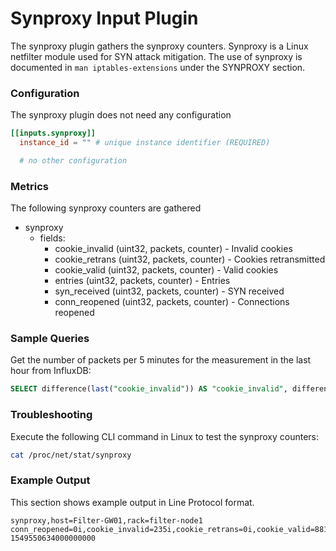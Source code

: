 # Synproxy Input Plugin

The synproxy plugin gathers the synproxy counters. Synproxy is a Linux netfilter module used for SYN attack mitigation.
The use of synproxy is documented in `man iptables-extensions` under the SYNPROXY section.

### Configuration

The synproxy plugin does not need any configuration

```toml
[[inputs.synproxy]]
  instance_id = "" # unique instance identifier (REQUIRED)

  # no other configuration
```

### Metrics

The following synproxy counters are gathered

- synproxy
    - fields:
        - cookie_invalid (uint32, packets, counter) - Invalid cookies
        - cookie_retrans (uint32, packets, counter) - Cookies retransmitted
        - cookie_valid (uint32, packets, counter) - Valid cookies
        - entries (uint32, packets, counter) - Entries
        - syn_received (uint32, packets, counter) - SYN received
        - conn_reopened (uint32, packets, counter) - Connections reopened

### Sample Queries

Get the number of packets per 5 minutes for the measurement in the last hour from InfluxDB:

```sql
SELECT difference(last("cookie_invalid")) AS "cookie_invalid", difference(last("cookie_retrans")) AS "cookie_retrans", difference(last("cookie_valid")) AS "cookie_valid", difference(last("entries")) AS "entries", difference(last("syn_received")) AS "syn_received", difference(last("conn_reopened")) AS "conn_reopened" FROM synproxy WHERE time > NOW() - 1h GROUP BY time(5m) FILL(null);
```

### Troubleshooting

Execute the following CLI command in Linux to test the synproxy counters:

```sh
cat /proc/net/stat/synproxy
```

### Example Output

This section shows example output in Line Protocol format.

```
synproxy,host=Filter-GW01,rack=filter-node1 conn_reopened=0i,cookie_invalid=235i,cookie_retrans=0i,cookie_valid=8814i,entries=0i,syn_received=8742i 1549550634000000000
```
